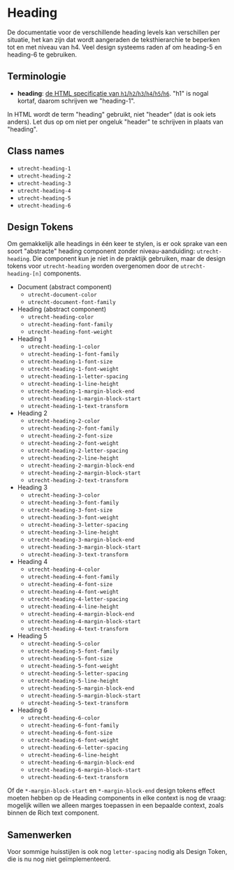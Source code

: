 <!--
@license EUPL-1.2
Copyright (c) 2021 Gemeente Utrecht
-->

# Heading

De documentatie voor de verschillende heading levels kan verschillen per situatie, het kan zijn dat wordt aangeraden de teksthierarchie te beperken tot en met niveau van h4. Veel design systeems raden af om heading-5 en heading-6 te gebruiken.

## Terminologie

- **heading**: [de HTML specificatie van `h1`/`h2`/`h3`/`h4`/`h5`/`h6`](https://html.spec.whatwg.org/multipage/sections.html#the-h1,-h2,-h3,-h4,-h5,-and-h6-elements). "h1" is nogal kortaf, daarom schrijven we "heading-1".

In HTML wordt de term "heading" gebruikt, niet "header" (dat is ook iets anders). Let dus op om niet per ongeluk "header" te schrijven in plaats van "heading".

## Class names

- `utrecht-heading-1`
- `utrecht-heading-2`
- `utrecht-heading-3`
- `utrecht-heading-4`
- `utrecht-heading-5`
- `utrecht-heading-6`

## Design Tokens

Om gemakkelijk alle headings in één keer te stylen, is er ook sprake van een soort "abstracte" heading component zonder niveau-aanduiding: `utrecht-heading`. Die component kun je niet in de praktijk gebruiken, maar de design tokens voor `utrecht-heading` worden overgenomen door de `utrecht-heading-[n]` components.

- Document (abstract component)
  - `utrecht-document-color`
  - `utrecht-document-font-family`
- Heading (abstract component)
  - `utrecht-heading-color`
  - `utrecht-heading-font-family`
  - `utrecht-heading-font-weight`
- Heading 1
  - `utrecht-heading-1-color`
  - `utrecht-heading-1-font-family`
  - `utrecht-heading-1-font-size`
  - `utrecht-heading-1-font-weight`
  - `utrecht-heading-1-letter-spacing`
  - `utrecht-heading-1-line-height`
  - `utrecht-heading-1-margin-block-end`
  - `utrecht-heading-1-margin-block-start`
  - `utrecht-heading-1-text-transform`
- Heading 2
  - `utrecht-heading-2-color`
  - `utrecht-heading-2-font-family`
  - `utrecht-heading-2-font-size`
  - `utrecht-heading-2-font-weight`
  - `utrecht-heading-2-letter-spacing`
  - `utrecht-heading-2-line-height`
  - `utrecht-heading-2-margin-block-end`
  - `utrecht-heading-2-margin-block-start`
  - `utrecht-heading-2-text-transform`
- Heading 3
  - `utrecht-heading-3-color`
  - `utrecht-heading-3-font-family`
  - `utrecht-heading-3-font-size`
  - `utrecht-heading-3-font-weight`
  - `utrecht-heading-3-letter-spacing`
  - `utrecht-heading-3-line-height`
  - `utrecht-heading-3-margin-block-end`
  - `utrecht-heading-3-margin-block-start`
  - `utrecht-heading-3-text-transform`
- Heading 4
  - `utrecht-heading-4-color`
  - `utrecht-heading-4-font-family`
  - `utrecht-heading-4-font-size`
  - `utrecht-heading-4-font-weight`
  - `utrecht-heading-4-letter-spacing`
  - `utrecht-heading-4-line-height`
  - `utrecht-heading-4-margin-block-end`
  - `utrecht-heading-4-margin-block-start`
  - `utrecht-heading-4-text-transform`
- Heading 5
  - `utrecht-heading-5-color`
  - `utrecht-heading-5-font-family`
  - `utrecht-heading-5-font-size`
  - `utrecht-heading-5-font-weight`
  - `utrecht-heading-5-letter-spacing`
  - `utrecht-heading-5-line-height`
  - `utrecht-heading-5-margin-block-end`
  - `utrecht-heading-5-margin-block-start`
  - `utrecht-heading-5-text-transform`
- Heading 6
  - `utrecht-heading-6-color`
  - `utrecht-heading-6-font-family`
  - `utrecht-heading-6-font-size`
  - `utrecht-heading-6-font-weight`
  - `utrecht-heading-6-letter-spacing`
  - `utrecht-heading-6-line-height`
  - `utrecht-heading-6-margin-block-end`
  - `utrecht-heading-6-margin-block-start`
  - `utrecht-heading-6-text-transform`

Of de `*-margin-block-start` en `*-margin-block-end` design tokens effect moeten hebben op de Heading components in elke context is nog de vraag: mogelijk willen we alleen marges toepassen in een bepaalde context, zoals binnen de Rich text component.

## Samenwerken

Voor sommige huisstijlen is ook nog `letter-spacing` nodig als Design Token, die is nu nog niet geïmplementeerd.
